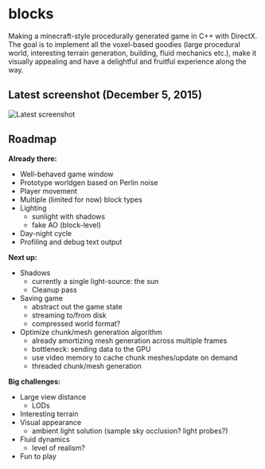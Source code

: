# blocks
Making a minecraft-style procedurally generated game in C++ with DirectX. The goal is to implement all the voxel-based goodies (large procedural world, interesting terrain generation, building, fluid mechanics etc.), make it visually appealing and have a delightful and fruitful experience along the way.

## Latest screenshot (December 5, 2015)
![Latest screenshot](http://s5.postimg.org/4s2otlat3/screen_5_12_15.jpg, "Latest screenshot")

## Roadmap

**Already there:**
- Well-behaved game window
- Prototype worldgen based on Perlin noise
- Player movement
- Multiple (limited for now) block types
- Lighting
	* sunlight with shadows
	* fake AO (block-level)
- Day-night cycle
- Profiling and debug text output

**Next up:**
- Shadows
	* currently a single light-source: the sun
	* Cleanup pass
- Saving game
	* abstract out the game state
	* streaming to/from disk
	* compressed world format?
- Optimize chunk/mesh generation algorithm
	* already amortizing mesh generation across multiple frames
	* bottleneck: sending data to the GPU
	* use video memory to cache chunk meshes/update on demand
	* threaded chunk/mesh generation

**Big challenges:**
- Large view distance
	* LODs
- Interesting terrain
- Visual appearance
	* ambient light solution (sample sky occlusion? light probes?)
- Fluid dynamics
	* level of realism?
- Fun to play
